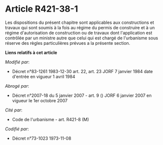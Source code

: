 # Article R421-38-1

Les dispositions du présent chapitre sont applicables aux constructions et travaux qui sont soumis à la fois au régime du
permis de construire et à un régime d'autorisation de construction ou de travaux dont l'application est contrôlée par un
ministre autre que celui qui est chargé de l'urbanisme sous réserve des règles particulières prévues a la présente section.

**Liens relatifs à cet article**

_Modifié par_:

  - Décret n°83-1261 1983-12-30 art. 22, art. 23 JORF 7 janvier 1984 date d'entrée en vigueur 1 avril 1984

_Abrogé par_:

  - Décret n°2007-18 du 5 janvier 2007 - art. 9 () JORF 6 janvier 2007 en vigueur le 1er octobre 2007

_Cité par_:

  - Code de l'urbanisme - art. R421-8 (M)

_Codifié par_:

  - Décret n°73-1023 1973-11-08
